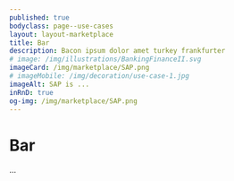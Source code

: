 ```yaml
---
published: true
bodyclass: page--use-cases
layout: layout-marketplace
title: Bar
description: Bacon ipsum dolor amet turkey frankfurter
# image: /img/illustrations/BankingFinanceII.svg
imageCard: /img/marketplace/SAP.png
# imageMobile: /img/decoration/use-case-1.jpg
imageAlt: SAP is ...
inRnD: true
og-img: /img/marketplace/SAP.png
---
```


# Bar

...
